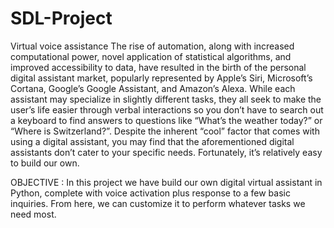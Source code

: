 # SDL-Project
Virtual voice assistance
The rise of automation, along with increased computational power, 
novel application of statistical algorithms, and improved accessibility to data, 
have resulted in the birth of the personal digital assistant market, popularly 
represented by Apple’s Siri, Microsoft’s Cortana, Google’s Google Assistant, and Amazon’s Alexa.
While each assistant may specialize in slightly different tasks, they all seek to 
make the user’s life easier through verbal interactions so you don’t have to search 
out a keyboard to find answers to questions like “What’s the weather today?” or “Where is Switzerland?”.
Despite the inherent “cool” factor that comes with using a digital assistant, you may find that the 
aforementioned digital assistants don’t cater to your specific needs. Fortunately, it’s relatively 
easy to build our own.

OBJECTIVE :
In this project we have build our own digital virtual assistant in Python, 
complete with voice activation plus response to a few basic inquiries. 
From here, we can customize it to perform whatever tasks we need most.
